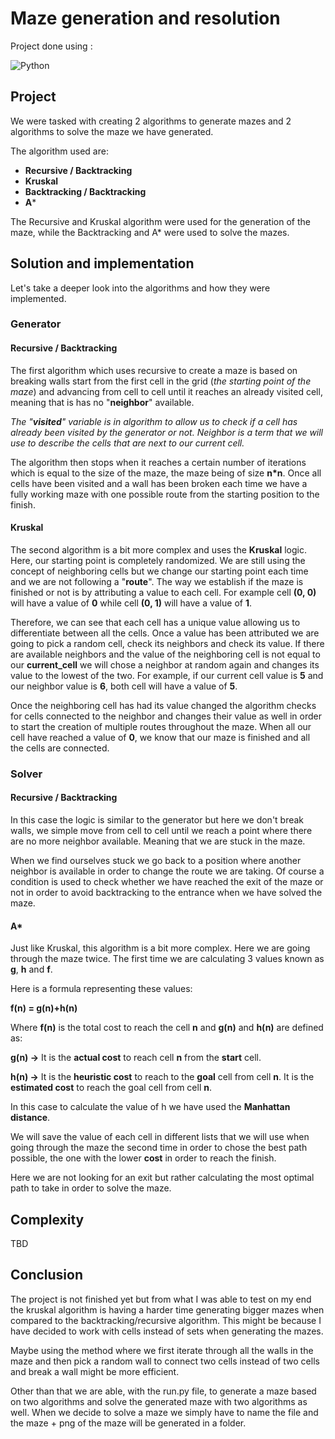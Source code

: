 # Maze generation and resolution

Project done using : 

![Python](https://img.shields.io/badge/python-3670A0?style=for-the-badge&logo=python&logoColor=ffdd54)

## Project
We were tasked with creating 2 algorithms to generate mazes and 2 algorithms to solve the maze we have generated. 

The algorithm used are:
* **Recursive / Backtracking**
* **Kruskal**
* **Backtracking / Backtracking**
* **A***

The Recursive and Kruskal algorithm were used for the generation of the maze, while the Backtracking and A* were used to solve the mazes.

## Solution and implementation

Let's take a deeper look into the algorithms and how they were implemented.

### Generator

#### Recursive / Backtracking

The first algorithm which uses recursive to create a maze is based on breaking walls start from the first cell in the grid (_the starting point of the maze_) and advancing from cell to cell until it reaches an already visited cell, meaning that is has no "**neighbor**" available. 

_The "**visited**" variable is in algorithm to allow us to check if a cell has already been visited by the generator or not. Neighbor is a term that we will use to describe the cells that are next to our current cell._ 

The algorithm then stops when it reaches a certain number of iterations which is equal to the size of the maze, the maze being of size **n*n**. Once all cells have been visited and a wall has been broken each time we have a fully working maze with one possible route from the starting position to the finish. 

#### Kruskal

The second algorithm is a bit more complex and uses the **Kruskal** logic. Here, our starting point is completely randomized. We are still using the concept of neighboring cells but we change our starting point each time and we are not following a "**route**". The way we establish if the maze is finished or not is by attributing a value to each cell. For example cell **(0, 0)** will have a value of **0** while cell **(0, 1)** will have a value of **1**.

Therefore, we can see that each cell has a unique value allowing us to differentiate between all the cells. 
Once a value has been attributed we are going to pick a random cell, check its neighbors and check its value. If there are available neighbors and the value of the neighboring cell is not equal to our **current_cell** we will chose a neighbor at random again and changes its value to the lowest of the two. For example, if our current cell value is **5** and our neighbor value is **6**, both cell will have a value of **5**. 

Once the neighboring cell has had its value changed the algorithm checks for cells connected to the neighbor and changes their value as well in order to start the creation of multiple routes throughout the maze. 
When all our cell have reached a value of **0**, we know that our maze is finished and all the cells are connected. 

### Solver

#### Recursive / Backtracking

In this case the logic is similar to the generator but here we don't break walls, we simple move from cell to cell until we reach a point where there are no more neighbor available. Meaning that we are stuck in the maze.

When we find ourselves stuck we go back to a position where another neighbor is available in order to change the route we are taking. Of course a condition is used to check whether we have reached the exit of the maze or not in order to avoid backtracking to the entrance when we have solved the maze. 

#### A*

Just like Kruskal, this algorithm is a bit more complex. Here we are going through the maze twice. The first time we are calculating 3 values known as **g**, **h** and **f**.

Here is a formula representing these values: 

**f(n) = g(n)+h(n)**

Where **f(n)** is the total cost to reach the cell **n** and **g(n)** and **h(n)** are defined as:

**g(n) →** It is the **actual cost** to reach cell **n** from the **start** cell.

**h(n) →** It is the **heuristic cost** to reach to the **goal** cell from cell **n**. It is the **estimated cost** to reach the goal cell from cell **n**.

In this case to calculate the value of h we have used the **Manhattan distance**. 

We will save the value of each cell in different lists that we will use when going through the maze the second time in order to chose the best path possible, the one with the lower **cost** in order to reach the finish. 

Here we are not looking for an exit but rather calculating the most optimal path to take in order to solve the maze. 

## Complexity

TBD

## Conclusion

The project is not finished yet but from what I was able to test on my end the kruskal algorithm is having a harder time generating bigger mazes when compared to the backtracking/recursive algorithm. This might be because I have decided to work with cells instead of sets when generating the mazes. 

Maybe using the method where we first iterate through all the walls in the maze and then pick a random wall to connect two cells instead of two cells and break a wall might be more efficient.

Other than that we are able, with the run.py file, to generate a maze based on two algorithms and solve the generated maze with two algorithms as well. When we decide to solve a maze we simply have to name the file and the maze + png of the maze will be generated in a folder. 